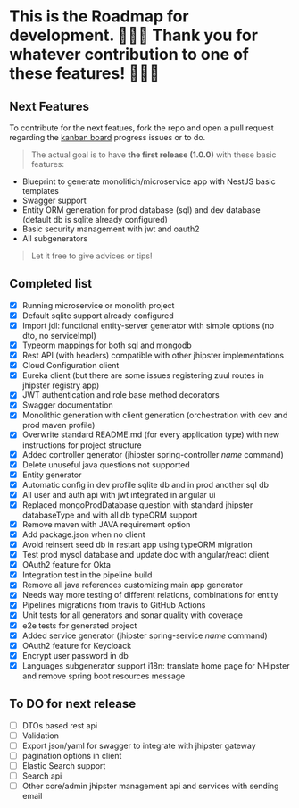 # This is the Roadmap for development. 🎉🎉🎉 Thank you for whatever contribution to one of these features! 🎉🎉🎉

## Next Features

To contribute for the next featues, fork the repo and open a pull request regarding the [kanban board](https://github.com/jhipster/generator-jhipster-nodejs/projects/1?fullscreen=true) progress issues or to do.

> The actual goal is to have **the first release (1.0.0)** with these basic features:

-   Blueprint to generate monolitich/microservice app with NestJS basic templates
-   Swagger support
-   Entity ORM generation for prod database (sql) and dev database (default db is sqlite already configured)
-   Basic security management with jwt and oauth2
-   All subgenerators

> Let it free to give advices or tips!

## Completed list

-   [x] Running microservice or monolith project
-   [x] Default sqlite support already configured
-   [x] Import jdl: functional entity-server generator with simple options (no dto, no serviceImpl)
-   [x] Typeorm mappings for both sql and mongodb
-   [x] Rest API (with headers) compatible with other jhipster implementations
-   [x] Cloud Configuration client
-   [x] Eureka client (but there are some issues registering zuul routes in jhipster registry app)
-   [x] JWT authentication and role base method decorators
-   [x] Swagger documentation
-   [x] Monolithic generation with client generation (orchestration with dev and prod maven profile)
-   [x] Overwrite standard README.md (for every application type) with new instructions for project structure
-   [x] Added controller generator (jhipster spring-controller _name_ command)
-   [x] Delete unuseful java questions not supported
-   [x] Entity generator
-   [x] Automatic config in dev profile sqlite db and in prod another sql db
-   [x] All user and auth api with jwt integrated in angular ui
-   [x] Replaced mongoProdDatabase question with standard jhipster databaseType and with all db typeORM support
-   [x] Remove maven with JAVA requirement option
-   [x] Add package.json when no client
-   [x] Avoid reinsert seed db in restart app using typeORM migration
-   [x] Test prod mysql database and update doc with angular/react client
-   [x] OAuth2 feature for Okta
-   [x] Integration test in the pipeline build
-   [x] Remove all java references customizing main app generator
-   [x] Needs way more testing of different relations, combinations for entity
-   [x] Pipelines migrations from travis to GitHub Actions
-   [x] Unit tests for all generators and sonar quality with coverage
-   [x] e2e tests for generated project
-   [x] Added service generator (jhipster spring-service _name_ command)
-   [x] OAuth2 feature for Keycloack
-   [x] Encrypt user password in db
-   [x] Languages subgenerator support i18n: translate home page for NHipster and remove spring boot resources message

## To DO for next release

-   [ ] DTOs based rest api
-   [ ] Validation
-   [ ] Export json/yaml for swagger to integrate with jhipster gateway
-   [ ] pagination options in client
-   [ ] Elastic Search support
-   [ ] Search api
-   [ ] Other core/admin jhipster management api and services with sending email
